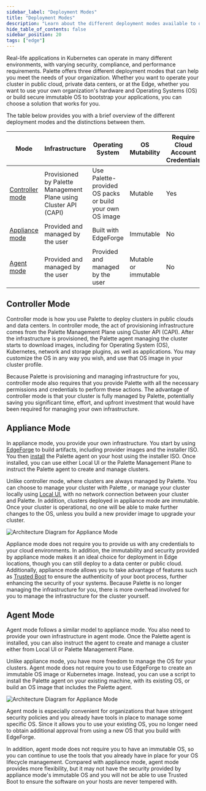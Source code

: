 ```yaml
---
sidebar_label: "Deployment Modes"
title: "Deployment Modes"
description: "Learn about the different deployment modes available to deploy your Kubernetes cluster with Palette."
hide_table_of_contents: false
sidebar_position: 20
tags: ["edge"]
---
```


Real-life applications in Kubernetes can operate in many different environments, with varying security, compliance, and
performance requirements. Palette offers three different deployment modes that can help you meet the needs of your
organization. Whether you want to operate your cluster in public cloud, private data centers, or at the Edge, whether
you want to use your own organization's hardware and Operating Systems (OS) or build secure immutable OS to bootstrap
your applications, you can choose a solution that works for you.

The table below provides you with a brief overview of the different deployment modes and the distinctions between them.

| Mode                                | Infrastructure                                                   | Operating System                                         | OS Mutability        | Require Cloud Account Credentials |
| ----------------------------------- | ---------------------------------------------------------------- | -------------------------------------------------------- | -------------------- | --------------------------------- |
| [Controller mode](#controller-mode) | Provisioned by Palette Management Plane using Cluster API (CAPI) | Use Palette-provided OS packs or build your own OS image | Mutable              | Yes                               |
| [Appliance mode](#appliance-mode)   | Provided and managed by the user                                 | Built with EdgeForge                                     | Immutable            | No                                |
| [Agent mode](#agent-mode)           | Provided and managed by the user                                 | Provided and managed by the user                         | Mutable or immutable | No                                |

## Controller Mode

Controller mode is how you use Palette to deploy clusters in public clouds and data centers. In controller mode, the act
of provisioning infrastructure comes from the Palette Management Plane using Cluster API (CAPI). After the
infrastructure is provisioned, the Palette agent managing the cluster starts to download images, including for Operating
System (OS), Kubernetes, network and storage plugins, as well as applications. You may customize the OS in any way you
wish, and use that OS image in your cluster profile.

Because Palette is provisioning and managing infrastructure for you, controller mode also requires that you provide
Palette with all the necessary permissions and credentials to perform these actions. The advantage of controller mode is
that your cluster is fully managed by Palette, potentially saving you significant time, effort, and upfront investment
that would have been required for managing your own infrastructure.

## Appliance Mode

In appliance mode, you provide your own infrastructure. You start by using
[EdgeForge](../clusters/edge/edgeforge-workflow/edgeforge-workflow.md) to build artifacts, including provider images and
the installer ISO. You then [install](../clusters/edge/site-deployment/stage.md) the Palette agent on your host using
the installer ISO. Once installed, you can use either Local UI or the Palette Management Plane to instruct the Palette
agent to create and manage clusters.

Unlike controller mode, where clusters are always managed by Palette. You can choose to manage your cluster with Palette
, or manage your cluster locally using [Local UI](../clusters/edge/local-ui/local-ui.md), with no network connection
between your cluster and Palette. In addition, clusters deployed in appliance mode are immutable. Once your cluster is
operational, no one will be able to make further changes to the OS, unless you build a new provider image to upgrade
your cluster.

![Architecture Diagram for Appliance Mode](/deployment-modes_appliance-mode.webp)

Appliance mode does not require you to provide us with any credentials to your cloud environments. In addition, the
immutability and security provided by appliance mode makes it an ideal choice for deployment in Edge locations, though
you can still deploy to a data center or public cloud. Additionally, appliance mode allows you to take advantage of
features such as [Trusted Boot](../clusters/edge/trusted-boot/trusted-boot.md) to ensure the authenticity of your boot
process, further enhancing the security of your systems. Because Palette is no longer managing the infrastructure for
you, there is more overhead involved for you to manage the infrastructure for the cluster yourself.

## Agent Mode

Agent mode follows a similar model to appliance mode. You also need to provide your own infrastructure in agent mode.
Once the Palette agent is installed, you can also instruct the agent to create and manage a cluster either from Local UI
or Palette Management Plane.

Unlike appliance mode, you have more freedom to manage the OS for your clusters. Agent mode does not require you to use
EdgeForge to create an immutable OS image or Kubernetes image. Instead, you can use a script to install the Palette
agent on your existing machine, with its existing OS, or build an OS image that includes the Palette agent.

![Architecture Diagram for Appliance Mode](/deployment-modes_agent-mode.webp)

Agent mode is especially convenient for organizations that have stringent security policies and you already have tools
in place to manage some specific OS. Since it allows you to use your existing OS, you no longer need to obtain
additional approval from using a new OS that you build with EdgeForge.

In addition, agent mode does not require you to have an immutable OS, so you can continue to use the tools that you
already have in place for your OS lifecycle management. Compared with appliance mode, agent mode provides more
flexibility, but it may not have the security provided by appliance mode's immutable OS and you will not be able to use
Trusted Boot to ensure the software on your hosts are never tempered with.
